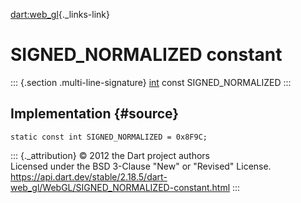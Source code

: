 [dart:web\_gl](../../dart-web_gl/dart-web_gl-library){._links-link}

SIGNED\_NORMALIZED constant
===========================

::: {.section .multi-line-signature}
[int](../../dart-core/int-class) const SIGNED\_NORMALIZED
:::

Implementation {#source}
--------------

``` {.language-dart data-language="dart"}
static const int SIGNED_NORMALIZED = 0x8F9C;
```

::: {._attribution}
© 2012 the Dart project authors\
Licensed under the BSD 3-Clause \"New\" or \"Revised\" License.\
<https://api.dart.dev/stable/2.18.5/dart-web_gl/WebGL/SIGNED_NORMALIZED-constant.html>
:::
